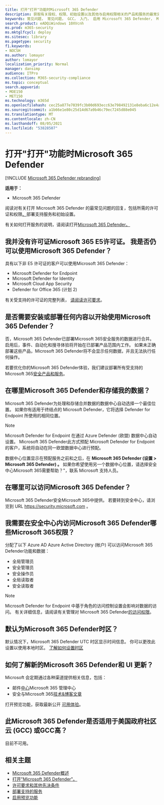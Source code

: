 ```yaml
---
title: 打开"打开"功能时Microsoft 365 Defender
description: 获取有关授权、权限、初始设置以及其他与启用权限相关的产品和服务的最常见Microsoft 365 Defender
keywords: 常见问题， 常见问题， GCC， 入门， 启用 Microsoft 365 Defender， Microsoft 365 Defender， M365， 安全， 数据位置， 所需权限， 许可证资格， 设置页面
search.product: eADQiWindows 10XVcnh
ms.prod: m365-security
ms.mktglfcycl: deploy
ms.sitesec: library
ms.pagetype: security
f1.keywords:
- NOCSH
ms.author: lomayor
author: lomayor
localization_priority: Normal
manager: dansimp
audience: ITPro
ms.collection: M365-security-compliance
ms.topic: conceptual
search.appverid:
- MOE150
- MET150
ms.technology: m365d
ms.openlocfilehash: cec25a877e7039fc3b00d693ecc63e798492131e8eba6c12e4a97b77824da150
ms.sourcegitcommit: a1b66e1e80c25d14d67a9b46c79ec7245d88e045
ms.translationtype: MT
ms.contentlocale: zh-CN
ms.lasthandoff: 08/05/2021
ms.locfileid: "53828507"
---
```

# <a name="frequently-asked-questions-when-turning-on-microsoft-365-defender"></a>打开"打开"功能时Microsoft 365 Defender

[!INCLUDE [Microsoft 365 Defender rebranding](../includes/microsoft-defender.md)]


**适用于：**
- Microsoft 365 Defender

阅读对有关打开 Microsoft 365 Defender 的最常见问题的回复，包括所需的许可证和权限[、](microsoft-365-defender.md)部署支持服务和初始设置。

有关如何打开服务的说明，请阅读打开[Microsoft 365 Defender。](m365d-enable.md)

## <a name="i-dont-have-a-microsoft-365-e5-license-can-i-still-use-microsoft-365-defender"></a>我并没有许可证Microsoft 365 E5许可证。 我是否仍可以使用Microsoft 365 Defender？

具有以下非 E5 许可证的客户可以使用Microsoft 365 Defender：

- Microsoft Defender for Endpoint
- Microsoft Defender for Identity
- Microsoft Cloud App Security
- Defender for Office 365 (计划 2)

有关受支持的许可证的完整列表， [请阅读许可要求](prerequisites.md#licensing-requirements)。

## <a name="do-i-need-to-install-or-deploy-anything-to-start-using-microsoft-365-defender"></a>是否需要安装或部署任何内容以开始使用Microsoft 365 Defender？

否，Microsoft 365 Defender已部署Microsoft 365安全服务的数据进行合并。 启用后，事件、自动化和搜寻体验将开始在已部署产品范围内工作。 如果未正确部署这些产品，Microsoft 365 Defender将不会显示任何数据，并且无法执行任何操作。

若要优化你的Microsoft 365 Defender体验，我们建议部署所有受支持的Microsoft 365[安全产品和服务](deploy-supported-services.md)。 

## <a name="where-does-microsoft-365-defender-process-and-store-my-data"></a>在哪里Microsoft 365 Defender和存储我的数据？

Microsoft 365 Defender为处理和存储合并数据的数据中心自动选择一个最佳位置。 如果你有适用于终结点的 Microsoft Defender，它将选择 Defender for Endpoint 所使用的相同位置。

>[!NOTE]
>Microsoft Defender for Endpoint 在通过 Azure Defender (欧盟) 数据中心自动设置。 Microsoft 365 Defender此方式预配 Microsoft Defender for Endpoint 的客户，系统将自动在同一欧盟数据中心进行预配。

数据中心位置显示在预配服务之前和之后，在 **Microsoft 365 Defender (设置 > Microsoft 365 Defender) 。** 如果你希望使用另一个数据中心位置，请选择安全中心Microsoft 365需要帮助？"，联系 Microsoft 支持人员。

## <a name="where-can-i-access-microsoft-365-defender"></a>在哪里可以访问Microsoft 365 Defender？

Microsoft 365 Defender安全Microsoft 365中提供。 若要转到安全中心，请浏览到 URL <https://security.microsoft.com> 。

## <a name="what-permissions-do-i-need-to-access-microsoft-365-defender-in-microsoft-365-security-center"></a>我需要在安全中心内访问Microsoft 365 Defender哪些Microsoft 365权限？

分配了以下 Azure AD Azure Active Directory (帐户) 可以访问Microsoft 365 Defender功能和数据：

- 全局管理员
- 安全管理员
- 安全操作员
- 全局读取者
- 安全读取者

> [!NOTE]
> Microsoft Defender for Endpoint 中基于角色的访问控制设置会影响对数据的访问。 有关详细信息，请阅读有关管理对 Microsoft 365 Defender[的访问权限](m365d-permissions.md)。

## <a name="what-time-zone-does-microsoft-365-defender-default-to"></a>默认为Microsoft 365 Defender时区？

默认情况下，Microsoft 365 Defender UTC 时区显示时间信息。 你可以更改此设置以使用本地时区。 [了解如何设置时区](m365d-time-zone.md)

## <a name="how-can-i-learn-about-new-microsoft-365-defender-feature-and-ui-updates"></a>如何了解新的Microsoft 365 Defender和 UI 更新？

Microsoft 会定期通过各种渠道提供相关信息，包括：

- 邮件[中心](../../admin/manage/message-center.md)Microsoft 365 管理中心
- 安全与Microsoft 365[技术&博客文章](https://techcommunity.microsoft.com/t5/security-privacy-and-compliance/bg-p/securityprivacycompliance)

打开预览功能，获取最新公开 [可用体验](preview.md)。

## <a name="is-microsoft-365-defender-available-for-us-government-community-cloud-gcc-or-gcc-high"></a>此Microsoft 365 Defender是否适用于美国政府社区云 (GCC) 或GCC高？

目前不可用。

## <a name="related-topics"></a>相关主题

- [Microsoft 365 Defender概述](microsoft-365-defender.md)
- [打开"Microsoft 365 Defender"。](m365d-enable.md)
- [许可要求和其他先决条件](prerequisites.md)
- [部署支持的服务](deploy-supported-services.md)
- [启用预览功能](preview.md)
